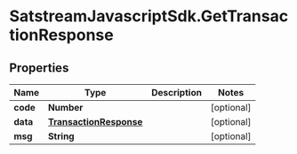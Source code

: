 # SatstreamJavascriptSdk.GetTransactionResponse

## Properties
Name | Type | Description | Notes
------------ | ------------- | ------------- | -------------
**code** | **Number** |  | [optional] 
**data** | [**TransactionResponse**](TransactionResponse.md) |  | [optional] 
**msg** | **String** |  | [optional] 
